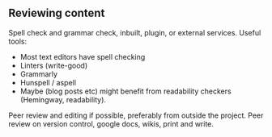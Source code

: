 ## Reviewing content

Spell check and grammar check, inbuilt, plugin, or external services. Useful tools:

-   Most text editors have spell checking
-   Linters (write-good)
-   Grammarly
-   Hunspell / aspell
-   Maybe (blog posts etc) might benefit from readability checkers (Hemingway, readability).

Peer review and editing if possible, preferably from outside the project. Peer review on version control, google docs, wikis, print and write.
